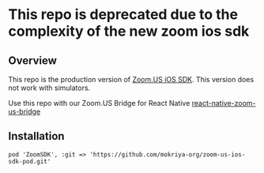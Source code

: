 # This repo is deprecated due to the complexity of the new zoom ios sdk
## Overview

This repo is the production version of [Zoom.US iOS SDK](http://github.com/zoom/zoom-sdk-ios). This version does not work with simulators.

Use this repo with our Zoom.US Bridge for React Native [react-native-zoom-us-bridge](https://github.com/mokriya-org/react-native-zoom-us-bridge)


## Installation

`pod 'ZoomSDK', :git => 'https://github.com/mokriya-org/zoom-us-ios-sdk-pod.git'`